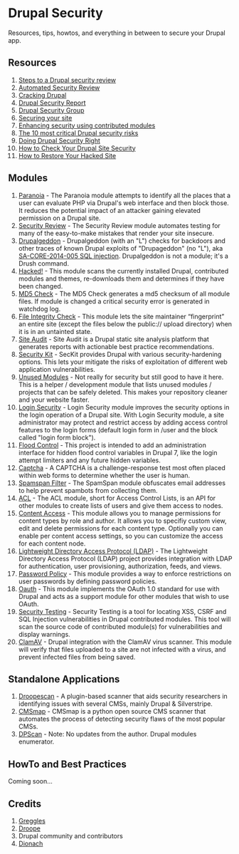 # Drupal Security
Resources, tips, howtos, and everything in between to secure your Drupal app.

Resources
---------
1. [Steps to a Drupal security review](http://crackingdrupal.com/node/71)
2. [Automated Security Review](http://crackingdrupal.com/node/70)
3. [Cracking Drupal](http://crackingdrupal.com/)
4. [Drupal Security Report](http://drupalsecurityreport.org/)
5. [Drupal Security Group](https://groups.drupal.org/security)
6. [Securing your site](https://www.drupal.org/security/secure-configuration)
7. [Enhancing security using contributed modules](https://www.drupal.org/node/382752)
8. [The 10 most critical Drupal security risks](http://www.cameronandwilding.com/blog/pablo/10-most-critical-drupal-security-risks)
9. [Doing Drupal Security Right](https://www.youtube.com/watch?v=FNCfavtz9vQ)
10. [How to Check Your Drupal Site Security](https://www.ostraining.com/blog/drupal/check-drupal-site-security/)
11. [How to Restore Your Hacked Site](https://modulesunraveled.com/blog/how-restore-your-hacked-site)

Modules
-------
1. [Paranoia](https://www.drupal.org/project/paranoia) - The Paranoia module attempts to identify all the places that a user can evaluate PHP via Drupal's web interface and then block those. It reduces the potential impact of an attacker gaining elevated permission on a Drupal site.
2. [Security Review](https://www.drupal.org/project/security_review) - The Security Review module automates testing for many of the easy-to-make mistakes that render your site insecure.
3. [Drupalgeddon](https://www.drupal.org/project/drupalgeddon) - Drupalgeddon (with an "L") checks for backdoors and other traces of known Drupal exploits of "Drupageddon" (no "L"), aka [SA-CORE-2014-005 SQL injection](https://www.drupal.org/SA-CORE-2014-005). Drupalgeddon is not a module; it's a Drush command.
4. [Hacked!](https://www.drupal.org/project/hacked) - This module scans the currently installed Drupal, contributed modules and themes, re-downloads them and determines if they have been changed.
5. [MD5 Check](https://www.drupal.org/project/md5check) - The MD5 Check generates a md5 checksum of all module files. If module is changed a critical security error is generated in watchdog log.
6. [File Integrity Check](https://www.drupal.org/project/file_integrity) - This module lets the site maintainer “fingerprint” an entire site (except the files below the public:// upload directory) when it is in an untainted state.
7. [Site Audit](https://www.drupal.org/project/site_audit) - Site Audit is a Drupal static site analysis platform that generates reports with actionable best practice recommendations.
8. [Security Kit](https://www.drupal.org/project/seckit) - SecKit provides Drupal with various security-hardening options. This lets your mitigate the risks of exploitation of different web application vulnerabilities.
9. [Unused Modules](https://www.drupal.org/project/unused_modules) - Not really for security but still good to have it here. This is a helper / development module that lists unused modules / projects that can be safely deleted. This makes your repository cleaner and your website faster.
10. [Login Security](https://www.drupal.org/project/login_security) - Login Security module improves the security options in the login operation of a Drupal site. With Login Security module, a site administrator may protect and restrict access by adding access control features to the login forms (default login form in /user and the block called "login form block").
11. [Flood Control](https://www.drupal.org/project/flood_control) - This project is intended to add an administration interface for hidden flood control variables in Drupal 7, like the login attempt limiters and any future hidden variables.
12. [Captcha](https://www.drupal.org/project/captcha) - A CAPTCHA is a challenge-response test most often placed within web forms to determine whether the user is human.
13. [Spamspan Filter](https://www.drupal.org/project/spamspan) - The SpamSpan module obfuscates email addresses to help prevent spambots from collecting them.
14. [ACL](https://www.drupal.org/project/acl) - The ACL module, short for Access Control Lists, is an API for other modules to create lists of users and give them access to nodes.
15. [Content Access](https://www.drupal.org/project/content_access) - This module allows you to manage permissions for content types by role and author. It allows you to specifiy custom view, edit and delete permissions for each content type. Optionally you can enable per content access settings, so you can customize the access for each content node.
16. [Lightweight Directory Access Protocol (LDAP)](https://www.drupal.org/project/ldap) - The Lightweight Directory Access Protocol (LDAP) project provides integration with LDAP for authentication, user provisioning, authorization, feeds, and views.
17. [Password Policy](https://www.drupal.org/project/password_policy) - This module provides a way to enforce restrictions on user passwords by defining password policies.
18. [Oauth](https://www.drupal.org/project/oauth) - This module implements the OAuth 1.0 standard for use with Drupal and acts as a support module for other modules that wish to use OAuth.
19. [Security Testing](https://www.drupal.org/project/securitytesting) - Security Testing is a tool for locating XSS, CSRF and SQL Injection vulnerabilities in Drupal contributed modules. This tool will scan the source code of contributed module(s) for vulnerabilities and display warnings.
20. [ClamAV](https://www.drupal.org/project/clamav) - Drupal integration with the ClamAV virus scanner. This module will verify that files uploaded to a site are not infected with a virus, and prevent infected files from being saved.

Standalone Applications
-----------------------
1. [Droopescan](https://github.com/droope/droopescan) - A plugin-based scanner that aids security researchers in identifying issues with several CMSs, mainly Drupal & Silverstripe.
2. [CMSmap](https://github.com/dionach/CMSmap) - CMSmap is a python open source CMS scanner that automates the process of detecting security flaws of the most popular CMSs.
3. [DPScan](https://github.com/maxousc59/Blue-Sky-Information-Security) - Note: No updates from the author. Drupal modules enumerator.

HowTo and Best Practices
------------------------
Coming soon...

Credits
-------
1. [Greggles](https://www.drupal.org/u/greggles)
2. [Droope](https://github.com/droope)
3. Drupal community and contributors
4. [Dionach](https://www.dionach.com)

